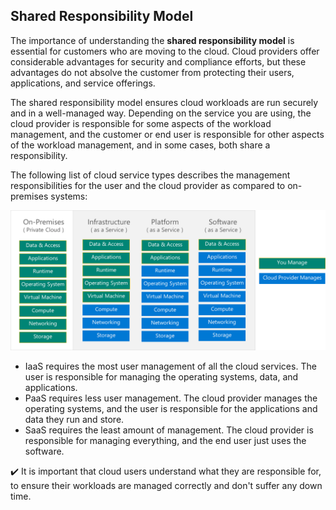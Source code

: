 ## Shared Responsibility Model

The importance of understanding the **shared responsibility model** is essential for customers who are moving to the cloud. Cloud providers offer considerable advantages for security and compliance efforts, but these advantages do not absolve the customer from protecting their users, applications, and service offerings. 

The shared responsibility model ensures cloud workloads are run securely and in a well-managed way. Depending on the service you are using, the cloud provider is responsible for some aspects of the workload management, and the customer or end user is responsible for other aspects of the workload management, and in some cases, both share a responsibility. 



The following list of cloud service types describes the management responsibilities for the user and the cloud provider as compared to on-premises systems:

![Management responsibility across the different service types, presented in table format.](../media/sharedresponsibility.png)


- IaaS requires the most user management of all the cloud services. The user is responsible for managing the operating systems, data, and applications.
- PaaS requires less user management. The cloud provider manages the operating systems, and the user is responsible for the applications and data they run and store.
- SaaS requires the least amount of management. The cloud provider is responsible for managing everything, and the end user just uses the software.



✔️ It is important that cloud users understand what they are responsible for, to ensure their workloads are managed correctly and don't suffer any down time. 

